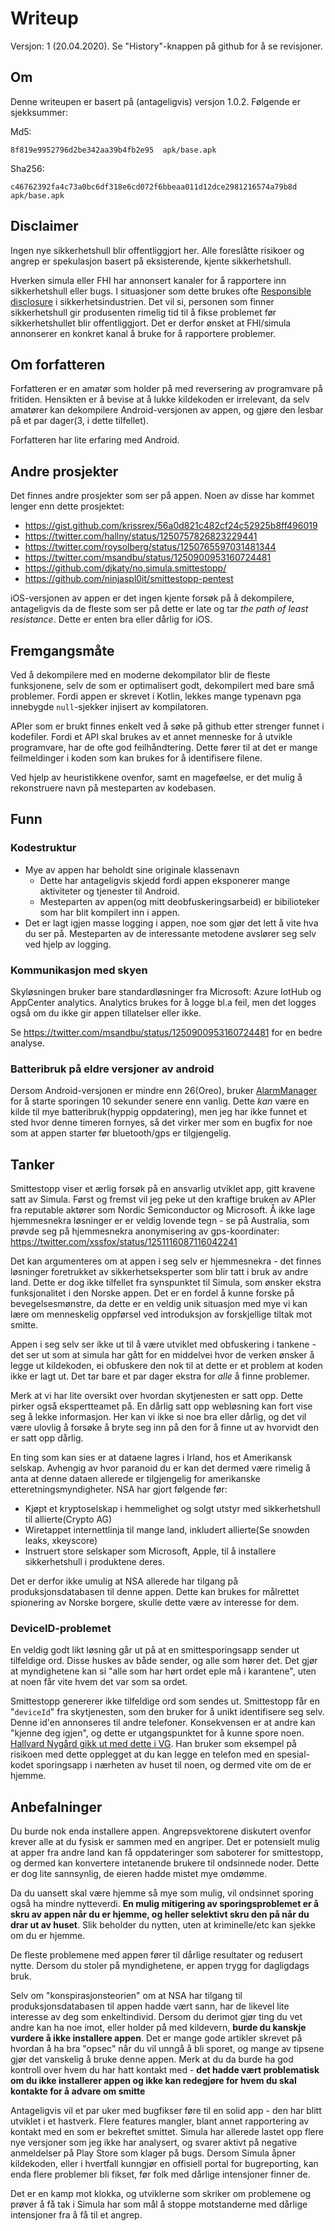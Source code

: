# Writeup

Versjon: 1 (20.04.2020). Se "History"-knappen på github for å se revisjoner.

## Om

Denne writeupen er basert på (antageligvis) versjon 1.0.2. Følgende er sjekksummer:

Md5:
```
8f819e9952796d2be342aa39b4fb2e95  apk/base.apk
```

Sha256:
```
c46762392fa4c73a0bc6df318e6cd072f6bbeaa011d12dce2981216574a79b8d  apk/base.apk
```

## Disclaimer

Ingen nye sikkerhetshull blir offentliggjort her. Alle foreslåtte risikoer og angrep er spekulasjon basert på eksisterende, kjente sikkerhetshull.

Hverken simula eller FHI har annonsert kanaler for å rapportere inn sikkerhetshull eller bugs. I situasjoner som dette brukes ofte [Responsible disclosure](https://en.wikipedia.org/wiki/Responsible_disclosure) i sikkerhetsindustrien. Det vil si, personen som finner sikkerhetshull gir produsenten rimelig tid til å fikse problemet før sikkerhetshullet blir offentliggjort. Det er derfor ønsket at FHI/simula annonserer en konkret kanal å bruke for å rapportere problemer.

## Om forfatteren

Forfatteren er en amatør som holder på med reversering av programvare på fritiden. Hensikten er å bevise at å lukke kildekoden er irrelevant, da selv amatører kan dekompilere Android-versjonen av appen, og gjøre den lesbar på et par dager(3, i dette tilfellet).

Forfatteren har lite erfaring med Android.

## Andre prosjekter

Det finnes andre prosjekter som ser på appen. Noen av disse har kommet lenger enn dette prosjektet:

 * https://gist.github.com/krissrex/56a0d821c482cf24c52925b8ff496019
 * https://twitter.com/hallny/status/1250757826823229441
 * https://twitter.com/roysolberg/status/1250765597031481344
 * https://twitter.com/msandbu/status/1250900953160724481
 * https://github.com/djkaty/no.simula.smittestopp/
 * https://github.com/ninjaspl0it/smittestopp-pentest


iOS-versjonen av appen er det ingen kjente forsøk på å dekompilere, antageligvis da de fleste som ser på dette er late og tar _the path of least resistance_. Dette er enten bra eller dårlig for iOS.

## Fremgangsmåte

Ved å dekompilere med en moderne dekompilator blir de fleste funksjonene, selv de som er optimalisert godt, dekompilert med bare små problemer. Fordi appen er skrevet i Kotlin, lekkes mange typenavn pga innebygde `null`-sjekker injisert av kompilatoren. 

APIer som er brukt finnes enkelt ved å søke på github etter strenger funnet i kodefiler. Fordi et API skal brukes av et annet menneske for å utvikle programvare, har de ofte god feilhåndtering. Dette fører til at det er mange feilmeldinger i koden som kan brukes for å identifisere filene. 

Ved hjelp av heuristikkene ovenfor, samt en mageføelse, er det mulig å rekonstruere navn på mesteparten av kodebasen. 

## Funn

### Kodestruktur

 * Mye av appen har beholdt sine originale klassenavn
   - Dette har antageligvis skjedd fordi appen eksponerer mange aktiviteter og tjenester til Android.
   - Mesteparten av appen(og mitt deobfuskeringsarbeid) er bibilioteker som har blit kompilert inn i appen.
 * Det er lagt igjen masse logging i appen, noe som gjør det lett å vite hva du ser på. Mesteparten av de interessante metodene avslører seg selv ved hjelp av logging.

### Kommunikasjon med skyen

Skyløsningen bruker bare standardløsninger fra Microsoft: Azure IotHub og AppCenter analytics. Analytics brukes for å logge bl.a feil, men det logges også om du ikke gir appen tillatelser eller ikke.

Se https://twitter.com/msandbu/status/1250900953160724481 for en bedre analyse.

### Batteribruk på eldre versjoner av android

Dersom Android-versjonen er mindre enn 26(Oreo), bruker [AlarmManager](https://developer.android.com/reference/android/app/AlarmManager#set(int,%20long,%20android.app.PendingIntent)) for å starte sporingen 10 sekunder senere enn vanlig. Dette _kan_ være en kilde til mye batteribruk(hyppig oppdatering), men jeg har ikke funnet et sted hvor denne timeren fornyes, så det virker mer som en bugfix for noe som at appen starter før bluetooth/gps er tilgjengelig.

## Tanker

Smittestopp viser et ærlig forsøk på en ansvarlig utviklet app, gitt kravene satt av Simula. Først og fremst vil jeg peke ut den kraftige bruken av APIer fra reputable aktører som Nordic Semiconductor og Microsoft. Å ikke lage hjemmesnekra løsninger er er veldig lovende tegn - se på Australia, som prøvde seg på hjemmesnekra anonymisering av gps-koordinater: https://twitter.com/xssfox/status/1251116087116042241

Det kan argumenteres om at appen i seg selv er hjemmesnekra - det finnes løsninger foretrukket av sikkerhetseksperter som blir tatt i bruk av andre land. Dette er dog ikke tilfellet fra synspunktet til Simula, som ønsker ekstra funksjonalitet i den Norske appen. Det er en fordel å kunne forske på bevegelsesmønstre, da dette er en veldig unik situasjon med mye vi kan lære om menneskelig oppførsel ved introduksjon av forskjellige tiltak mot smitte.

Appen i seg selv ser ikke ut til å være utviklet med obfuskering i tankene - det ser ut som at simula har gått for en middelvei hvor de verken ønsker å legge ut kildekoden, ei obfuskere den nok til at dette er et problem at koden ikke er lagt ut. Det tar bare et par dager ekstra for _alle_ å finne problemer.

Merk at vi har lite oversikt over hvordan skytjenesten er satt opp. Dette pirker også ekspertteamet på. En dårlig satt opp webløsning kan fort vise seg å lekke informasjon. Her kan vi ikke si noe bra eller dårlig, og det vil være ulovlig å forsøke å bryte seg inn på den for å finne ut av hvorvidt den er satt opp dårlig. 

En ting som kan sies er at dataene lagres i Irland, hos et Amerikansk selskap. Avhengig av hvor paranoid du er kan det dermed være rimelig å anta at denne dataen allerede er tilgjengelig for amerikanske etteretningsmyndigheter. NSA har gjort følgende før:

 * Kjøpt et kryptoselskap i hemmelighet og solgt utstyr med sikkerhetshull til allierte(Crypto AG)
 * Wiretappet internettlinja til mange land, inkludert allierte(Se snowden leaks, xkeyscore)
 * Instruert store selskaper som Microsoft, Apple, til å installere sikkerhetshull i produktene deres.

Det er derfor ikke umulig at NSA allerede har tilgang på produksjonsdatabasen til denne appen. Dette kan brukes for målrettet spionering av Norske borgere, skulle dette være av interesse for dem.

### DeviceID-problemet

En veldig godt likt løsning går ut på at en smittesporingsapp sender ut tilfeldige ord. Disse huskes av både sender, og alle som hører det. Det gjør at myndighetene kan si "alle som har hørt ordet eple må i karantene", uten at noen får vite hvem det var som sa ordet.

Smittestopp genererer ikke tilfeldige ord som sendes ut. Smittestopp får en "`deviceId`" fra skytjenesten, som den bruker for å unikt identifisere seg selv. Denne id'en annonseres til andre telefoner. Konsekvensen er at andre kan "kjenne deg igjen", og dette er utgangspunktet for å kunne spore noen. [Hallvard Nygård gikk ut med dette i VG](https://www.vg.no/nyheter/innenriks/i/y3dwae/). Han bruker som eksempel på risikoen med dette opplegget at du kan legge en telefon med en spesial-kodet sporingsapp i nærheten av huset til noen, og dermed vite om de er hjemme. 

## Anbefalninger

Du burde nok enda installere appen. Angrepsvektorene diskutert ovenfor krever alle at du fysisk er sammen med en angriper. Det er potensielt mulig at apper fra andre land kan få oppdateringer som saboterer for smittestopp, og dermed kan konvertere intetanende brukere til ondsinnede noder. Dette er dog lite sannsynlig, de eieren hadde mistet mye omdømme.

Da du uansett skal være hjemme så mye som mulig, vil ondsinnet sporing også ha mindre nytteverdi. **En mulig mitigering av sporingsproblemet er å skru av appen når du er hjemme, og heller selektivt skru den på når du drar ut av huset**. Slik beholder du nytten, uten at kriminelle/etc kan sjekke om du er hjemme.

De fleste problemene med appen fører til dårlige resultater og redusert nytte. Dersom du stoler på myndighetene, er appen trygg for dagligdags bruk.

Selv om "konspirasjonsteorien" om at NSA har tilgang til produksjonsdatabasen til appen hadde vært sann, har de likevel lite interesse av deg som enkeltindivid. Dersom du derimot gjør ting du vet andre kan ha noe imot, eller holder på med kildevern, **burde du kanskje vurdere å ikke installere appen**. Det er mange gode artikler skrevet på hvordan å ha bra "opsec" når du vil unngå å bli sporet, og mange av tipsene gjør det vanskelig å bruke denne appen. Merk at du da burde ha god kontroll over hvem du har hatt kontakt med - **det hadde vært problematisk om du ikke installerer appen og ikke kan redegjøre for hvem du skal kontakte for å advare om smitte**

Antageligvis vil et par uker med bugfikser føre til en solid app - den har blitt utviklet i et hastverk. Flere features mangler, blant annet rapportering av kontakt med en som er bekreftet smittet. Simula har allerede lastet opp flere nye versjoner som jeg ikke har analysert, og svarer aktivt på negative anmeldelser på Play Store som klager på bugs. Dersom Simula åpner kildekoden, eller i hvertfall kunngjør en offisiell portal for bugreporting, kan enda flere problemer bli fikset, før folk med dårlige intensjoner finner de. 

Det er en kamp mot klokka, og utviklerne som skriker om problemene og prøver å få tak i Simula har som mål å stoppe motstanderne med dårlige intensjoner fra å få til et angrep.

